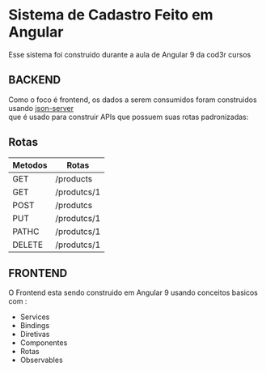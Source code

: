 # Sistema de Cadastro Feito em Angular 

Esse sistema foi construido durante a aula de Angular 9 da cod3r cursos
## BACKEND
Como o foco é frontend, os dados a serem consumidos foram construidos usando [json-server](https://www.npmjs.com/package/json-server) <br> que é usado para construir APIs que possuem suas rotas padronizadas:

## Rotas 
                    
Metodos       | Rotas
------------- | -------------
GET           | /products
GET           | /produtcs/1 
POST          | /produtcs 
PUT           | /produtcs/1 
PATHC         | /produtcs/1 
DELETE           | /produtcs/1 


## FRONTEND


O Frontend esta sendo construido em Angular 9 usando conceitos basicos com :
- Services
- Bindings
- Diretivas
- Componentes
- Rotas
- Observables